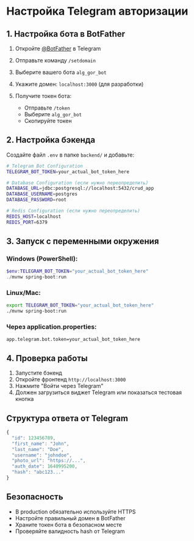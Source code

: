# Настройка Telegram авторизации

## 1. Настройка бота в BotFather

1. Откройте [@BotFather](https://t.me/botfather) в Telegram
2. Отправьте команду `/setdomain`
3. Выберите вашего бота `alg_gor_bot`
4. Укажите домен: `localhost:3000` (для разработки)

5. Получите токен бота:
   - Отправьте `/token`
   - Выберите `alg_gor_bot`
   - Скопируйте токен

## 2. Настройка бэкенда

Создайте файл `.env` в папке `backend/` и добавьте:

```bash
# Telegram Bot Configuration
TELEGRAM_BOT_TOKEN=your_actual_bot_token_here

# Database Configuration (если нужно переопределить)
DATABASE_URL=jdbc:postgresql://localhost:5432/crud_app
DATABASE_USERNAME=postgres
DATABASE_PASSWORD=root

# Redis Configuration (если нужно переопределить)
REDIS_HOST=localhost
REDIS_PORT=6379
```

## 3. Запуск с переменными окружения

### Windows (PowerShell):
```powershell
$env:TELEGRAM_BOT_TOKEN="your_actual_bot_token_here"
./mvnw spring-boot:run
```

### Linux/Mac:
```bash
export TELEGRAM_BOT_TOKEN="your_actual_bot_token_here"
./mvnw spring-boot:run
```

### Через application.properties:
```properties
app.telegram.bot.token=your_actual_bot_token_here
```

## 4. Проверка работы

1. Запустите бэкенд
2. Откройте фронтенд `http://localhost:3000`
3. Нажмите "Войти через Telegram"
4. Должен загрузиться виджет Telegram или показаться тестовая кнопка

## Структура ответа от Telegram

```javascript
{
  "id": 123456789,
  "first_name": "John",
  "last_name": "Doe",
  "username": "johndoe",
  "photo_url": "https://...",
  "auth_date": 1640995200,
  "hash": "abc123..."
}
```

## Безопасность

- В production обязательно используйте HTTPS
- Настройте правильный домен в BotFather
- Храните токен бота в безопасном месте
- Проверяйте валидность hash от Telegram 